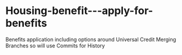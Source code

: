 # Housing-benefit---apply-for-benefits
Benefits application including options around Universal Credit
Merging Branches so will use Commits for History
